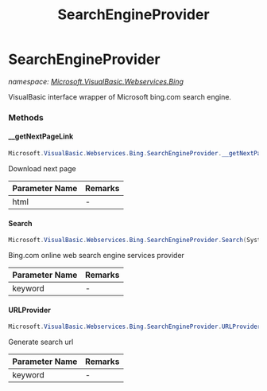 ﻿---
title: SearchEngineProvider
---

# SearchEngineProvider
_namespace: [Microsoft.VisualBasic.Webservices.Bing](N-Microsoft.VisualBasic.Webservices.Bing.html)_

VisualBasic interface wrapper of Microsoft bing.com search engine.



### Methods

#### __getNextPageLink
```csharp
Microsoft.VisualBasic.Webservices.Bing.SearchEngineProvider.__getNextPageLink(System.String)
```
Download next page

|Parameter Name|Remarks|
|--------------|-------|
|html|-|


#### Search
```csharp
Microsoft.VisualBasic.Webservices.Bing.SearchEngineProvider.Search(System.String)
```
Bing.com online web search engine services provider

|Parameter Name|Remarks|
|--------------|-------|
|keyword|-|


#### URLProvider
```csharp
Microsoft.VisualBasic.Webservices.Bing.SearchEngineProvider.URLProvider(System.String)
```
Generate search url

|Parameter Name|Remarks|
|--------------|-------|
|keyword|-|



